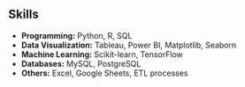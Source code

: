 ## Skills
- **Programming:** Python, R, SQL
- **Data Visualization:** Tableau, Power BI, Matplotlib, Seaborn
- **Machine Learning:** Scikit-learn, TensorFlow
- **Databases:** MySQL, PostgreSQL
- **Others:** Excel, Google Sheets, ETL processes